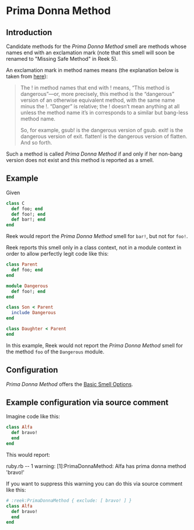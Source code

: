 # Prima Donna Method

## Introduction

Candidate methods for the _Prima Donna Method_ smell are methods whose names
end with an exclamation mark (note that this smell will soon be renamed to "Missing Safe Method" in Reek 5).

An exclamation mark in method names means (the explanation below is taken from
[here](http://dablog.rubypal.com/2007/8/15/bang-methods-or-danger-will-rubyist)):

> The ! in method names that end with ! means, “This method is dangerous”—or,
> more precisely, this method is the “dangerous” version of an otherwise
> equivalent method, with the same name minus the !. “Danger” is relative; the
> ! doesn’t mean anything at all unless the method name it’s in corresponds to
> a similar but bang-less method name.
> 
> So, for example, gsub! is the dangerous version of gsub. exit! is the
> dangerous version of exit. flatten! is the dangerous version of flatten. And
> so forth.

Such a method is called _Prima Donna Method_ if and only if her non-bang
version does not exist and this method is reported as a smell.

## Example

Given

```Ruby
class C
  def foo; end
  def foo!; end
  def bar!; end
end
```

Reek would report the _Prima Donna Method_ smell for `bar!`, but not for `foo!`.

Reek reports this smell only in a class context, not in a module context in order to allow perfectly legit code like this:


```Ruby
class Parent
  def foo; end
end

module Dangerous
  def foo!; end
end

class Son < Parent
  include Dangerous
end

class Daughter < Parent
end
```

In this example, Reek would not report the _Prima Donna Method_ smell for the
method `foo` of the `Dangerous` module.

## Configuration

_Prima Donna Method_ offers the [Basic Smell Options](Basic-Smell-Options.md).

## Example configuration via source comment

Imagine code like this:

```Ruby
class Alfa
  def bravo!
  end
end
```

This would report:

>>
ruby.rb -- 1 warning:
  [1]:PrimaDonnaMethod: Alfa has prima donna method 'bravo!'

If you want to suppress this warning you can do this via source comment like this:

```Ruby
# :reek:PrimaDonnaMethod { exclude: [ bravo! ] }
class Alfa
  def bravo!
  end
end
```

